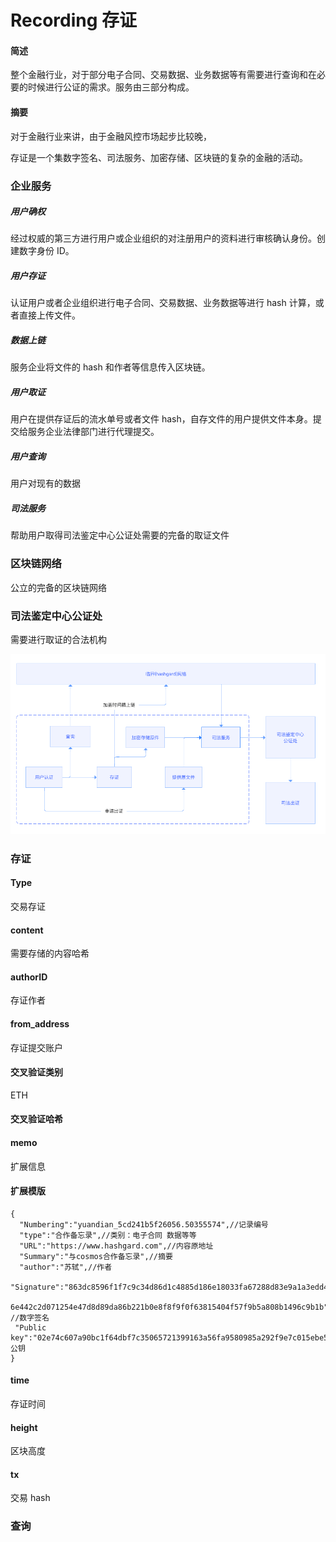 # Recording 存证

#### 简述

整个金融行业，对于部分电子合同、交易数据、业务数据等有需要进行查询和在必要的时候进行公证的需求。服务由三部分构成。



#### 摘要

对于金融行业来讲，由于金融风控市场起步比较晚，

存证是一个集数字签名、司法服务、加密存储、区块链的复杂的金融的活动。



### 企业服务

##### 用户确权

经过权威的第三方进行用户或企业组织的对注册用户的资料进行审核确认身份。创建数字身份 ID。

##### 用户存证

认证用户或者企业组织进行电子合同、交易数据、业务数据等进行 hash 计算，或者直接上传文件。

##### 数据上链

服务企业将文件的 hash 和作者等信息传入区块链。

##### 用户取证

用户在提供存证后的流水单号或者文件 hash，自存文件的用户提供文件本身。提交给服务企业法律部门进行代理提交。

##### 用户查询

用户对现有的数据

##### 司法服务

帮助用户取得司法鉴定中心公证处需要的完备的取证文件



### 区块链网络

公立的完备的区块链网络



### 司法鉴定中心公证处

需要进行取证的合法机构

<a data-fancybox  href="img/recording.png">![img/recording.png](img/recording.png)</a>

### 存证

#### Type

交易存证

#### content

需要存储的内容哈希

#### authorID

存证作者

#### from_address

存证提交账户

#### 交叉验证类别
ETH

#### 交叉验证哈希

#### memo

扩展信息

#### 扩展模版

```plain
{
  "Numbering":"yuandian_5cd241b5f26056.50355574",//记录编号
  "type":"合作备忘录",//类别：电子合同 数据等等
  "URL":"https://www.hashgard.com",//内容原地址
  "Summary":"与cosmos合作备忘录",//摘要
  "author":"苏轼",//作者
  "Signature":"863dc8596f1f7c9c34d86d1c4885d186e18033fa67288d83e9a1a3edd4e6\
 6e442c2d071254e47d8d89da86b221b0e8f8f9f0f63815404f57f9b5a808b1496c9b1b" //数字签名
 "Public key":"02e74c607a90bc1f64dbf7c35065721399163a56fa9580985a292f9e7c015ebe57",//公钥
}
```



#### time

存证时间

#### height

区块高度

#### tx

交易 hash



### 查询

####
